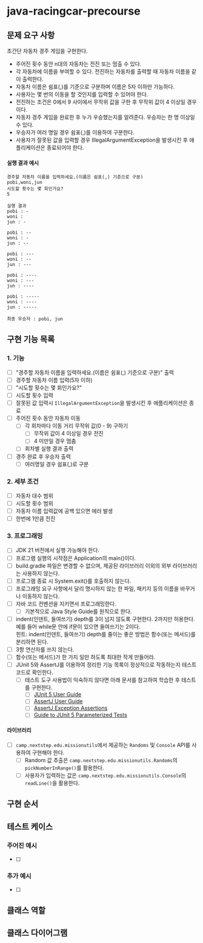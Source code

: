 # java-racingcar-precourse

## 문제 요구 사항

초간단 자동차 경주 게임을 구현한다.

- 주어진 횟수 동안 n대의 자동차는 전진 또는 멈출 수 있다.
- 각 자동차에 이름을 부여할 수 있다. 전진하는 자동차를 출력할 때 자동차 이름을 같이 출력한다.
- 자동차 이름은 쉼표(,)를 기준으로 구분하며 이름은 5자 이하만 가능하다.
- 사용자는 몇 번의 이동을 할 것인지를 입력할 수 있어야 한다.
- 전진하는 조건은 0에서 9 사이에서 무작위 값을 구한 후 무작위 값이 4 이상일 경우이다.
- 자동차 경주 게임을 완료한 후 누가 우승했는지를 알려준다. 우승자는 한 명 이상일 수 있다.
- 우승자가 여러 명일 경우 쉼표(,)를 이용하여 구분한다.
- 사용자가 잘못된 값을 입력할 경우 IllegalArgumentException을 발생시킨 후 애플리케이션은 종료되어야 한다.

#### 실행 결과 예시

    경주할 자동차 이름을 입력하세요.(이름은 쉼표(,) 기준으로 구분)
    pobi,woni,jun
    시도할 횟수는 몇 회인가요?
    5

    실행 결과
    pobi : -
    woni : 
    jun : -

    pobi : --
    woni : -
    jun : --

    pobi : ---
    woni : --
    jun : ---

    pobi : ----
    woni : ---
    jun : ----

    pobi : -----
    woni : ----
    jun : -----

    최종 우승자 : pobi, jun

## 구현 기능 목록

### 1. 기능

- [ ] "경주할 자동차 이름을 입력하세요.(이름은 쉼표(,) 기준으로 구분)" 출력
- [ ] 경주할 자동차 이름 입력(5자 이하)
- [ ] "시도할 횟수는 몇 회인가요?"
- [ ] 시도할 횟수 입력
- [ ] 잘못된 값 입력시 `IllegalArgumentException`을 발생시킨 후 애플리케이션은 종료
- [ ] 주어진 횟수 동안 자동차 이동
    - [ ] 각 회차마다 이동 거리 무작위 값(0 - 9) 구하기
        - [ ] 무작위 값이 4 이상일 경우 전진
        - [ ] 4 미만일 경우 멈춤
    - [ ] 회차별 실행 결과 출력
- [ ] 경주 완료 후 우승자 출력
    - [ ] 여러명일 경우 쉽표(,)로 구분

### 2. 세부 조건

- [ ] 자동차 대수 범위
- [ ] 시도할 횟수 범위
- [ ] 자동차 이름 입력값에 공백 있으면 에러 발생
- [ ] 한번에 1만큼 전진

### 3. 프로그래밍

- [ ] JDK 21 버전에서 실행 가능해야 한다.
- [ ] 프로그램 실행의 시작점은 Application의 main()이다.
- [ ] build.gradle 파일은 변경할 수 없으며, 제공된 라이브러리 이외의 외부 라이브러리는 사용하지 않는다.
- [ ] 프로그램 종료 시 System.exit()를 호출하지 않는다.
- [ ] 프로그래밍 요구 사항에서 달리 명시하지 않는 한 파일, 패키지 등의 이름을 바꾸거나 이동하지 않는다.
- [ ] 자바 코드 컨벤션을 지키면서 프로그래밍한다.
    - [ ] 기본적으로 Java Style Guide를 원칙으로 한다.

- [ ] indent(인덴트, 들여쓰기) depth를 3이 넘지 않도록 구현한다. 2까지만 허용한다.  
  예를 들어 while문 안에 if문이 있으면 들여쓰기는 2이다.  
  힌트: indent(인덴트, 들여쓰기) depth를 줄이는 좋은 방법은 함수(또는 메서드)를 분리하면 된다.
- [ ] 3항 연산자를 쓰지 않는다.
- [ ] 함수(또는 메서드)가 한 가지 일만 하도록 최대한 작게 만들어라.
- [ ] JUnit 5와 AssertJ를 이용하여 정리한 기능 목록이 정상적으로 작동하는지 테스트 코드로 확인한다.
    - [ ] 테스트 도구 사용법이 익숙하지 않다면 아래 문서를 참고하여 학습한 후 테스트를 구현한다.
        - [ ] [JUnit 5 User Guide](https://junit.org/junit5/docs/current/user-guide)
        - [ ] [AssertJ User Guide](https://assertj.github.io/doc/)
        - [ ] [AssertJ Exception Assertions](https://www.baeldung.com/assertj-exception-assertion)
        - [ ] [Guide to JUnit 5 Parameterized Tests](https://www.baeldung.com/parameterized-tests-junit-5)

#### 라이브러리

- [ ] `camp.nextstep.edu.missionutils`에서 제공하는 `Randoms` 및 `Console` API를 사용하여 구현해야 한다.
    - [ ] Random 값 추출은 `camp.nextstep.edu.missionutils.Randoms`의 `pickNumberInRange()`를 활용한다.
    - [ ] 사용자가 입력하는 값은 `camp.nextstep.edu.missionutils.Console`의 `readLine()`을 활용한다.

## 구현 순서

## 테스트 케이스

### 주어진 예시

- [ ] 

### 추가 예시

- [ ] 

## 클래스 역할

## 클래스 다이어그램
